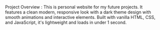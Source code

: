 Project Overview :
This is personal website for my future projects. It features a clean modern, responsive look with a dark theme design with smooth animations and interactive elements. 
Built with vanilla HTML, CSS, and JavaScript, it's lightweight and loads in under 1 second.
